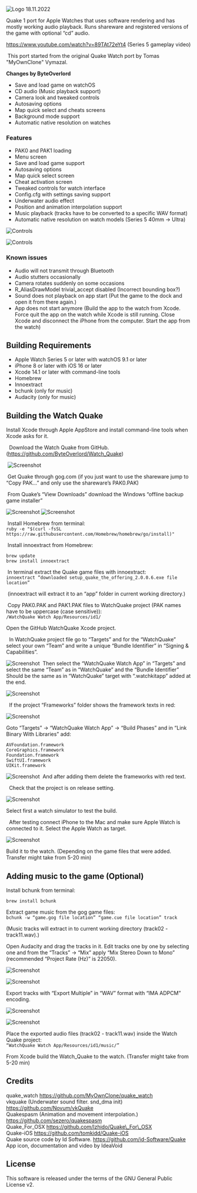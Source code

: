 ![Logo](https://github.com/ByteOverlord/Watch_Quake/raw/main/README_images/Watch_Quake_Logo_00.png)
18.11.2022

Quake 1 port for Apple Watches that uses software rendering and has mostly working audio playback. Runs shareware and registered versions of the game with optional “cd” audio.

<https://www.youtube.com/watch?v=89TAt72eYt4> (Series 5 gameplay video)

 This port started from the original Quake Watch port by Tomas "MyOwnClone" Vymazal.

**Changes by ByteOverlord**

* Save and load game on watchOS
* CD audio (Music playback support)
* Camera look and tweaked controls
* Autosaving options
* Map quick select and cheats screens
* Background mode support
* Automatic native resolution on watches  

### Features

* PAK0 and PAK1 loading
* Menu screen
* Save and load game support
* Autosaving options
* Map quick select screen
* Cheat activation screen
* Tweaked controls for watch interface
* Config.cfg with settings saving support
* Underwater audio effect
* Position and animation interpolation support
* Music playback (tracks have to be converted to a specific WAV format)
* Automatic native resolution on watch models (Series 5 40mm -> Ultra)

![Controls](https://github.com/ByteOverlord/Watch_Quake/raw/main/README_images/Menu_Controls.png)

![Controls](https://github.com/ByteOverlord/Watch_Quake/raw/main/README_images/In_Game_Controls.png)


### Known issues

* Audio will not transmit through Bluetooth
* Audio stutters occasionally
* Camera rotates suddenly on some occasions
* R_AliasDrawModel trivial_accept disabled (Incorrect bounding box?)
* Sound does not playback on app start (Put the game to the dock and open it from there again.)
* App does not start anymore (Build the app to the watch from Xcode. Force quit the app on the watch while Xcode is still running. Close Xcode and disconnect the iPhone from the computer. Start the app from the watch) 

## Building Requirements

* Apple Watch Series 5 or later with watchOS 9.1 or later
* iPhone 8 or later with iOS 16 or later
* Xcode 14.1 or later with command-line tools
* Homebrew
* Innoextract
* bchunk (only for music)
* Audacity (only for music)


## Building the Watch Quake


Install Xcode through Apple AppStore and install command-line tools when Xcode asks for it.

  Download the Watch Quake from GitHub. (<https://github.com/ByteOverlord/Watch_Quake>)

 ![Screenshot](https://github.com/ByteOverlord/Watch_Quake/raw/main/README_images/Game_Install_Guide_00.png)

 Get Quake through gog.com (if you just want to use the shareware jump to “Copy PAK...” and only use the shareware’s PAK0.PAK)

 From Quake’s “View Downloads” download the Windows “offline backup game installer”


![Screenshot](https://github.com/ByteOverlord/Watch_Quake/raw/main/README_images/Game_Install_Guide_01.png) ![Screenshot](https://github.com/ByteOverlord/Watch_Quake/raw/main/README_images/Game_Install_Guide_02.png)

 Install Homebrew from terminal:   
`ruby -e "$(curl -fsSL https://raw.githubusercontent.com/Homebrew/homebrew/go/install)"`
	
 Install innoextract from Homebrew:

```
brew update
brew install innoextract
```

 In terminal extract the Quake game files with innoextract:   
`innoextract “downloaded setup_quake_the_offering_2.0.0.6.exe file location”`

 (innoextract will extract it to an “app” folder in current working directory.) 

 Copy PAK0.PAK and PAK1.PAK files to WatchQuake project (PAK names have to be uppercase (case sensitive)):   
`/WatchQuake Watch App/Resources/id1/`


Open the GitHub WatchQuake Xcode project.

 
In WatchQuake project file go to “Targets” and for the “WatchQuake” select your own “Team” and write a unique “Bundle Identifier” in “Signing & Capabilities”.


![Screenshot](https://github.com/ByteOverlord/Watch_Quake/raw/main/README_images/Game_Install_Guide_03.png)
 Then select the “WatchQuake Watch App” in “Targets” and select the same “Team” as in “WatchQuake” and the “Bundle Identifier” Should be the same as in “WatchQuake” target with “.watchkitapp” added at the end.


![Screenshot](https://github.com/ByteOverlord/Watch_Quake/raw/main/README_images/Game_Install_Guide_04.png)

  If the project “Frameworks” folder shows the framework texts in red:


![Screenshot](https://github.com/ByteOverlord/Watch_Quake/raw/main/README_images/Game_Install_Guide_05A.png)
	
Goto “Targets” -> “WatchQuake Watch App” -> “Build Phases” and in “Link Binary With Libraries” add:

```
AVFoundation.framework
CoreGraphics.framework
Foundation.framework
SwiftUI.framework
UIKit.framework
```


![Screenshot](https://github.com/ByteOverlord/Watch_Quake/raw/main/README_images/Game_Install_Guide_05B.png)
 And after adding them delete the frameworks with red text.

  Check that the project is on release setting.


![Screenshot](https://github.com/ByteOverlord/Watch_Quake/raw/main/README_images/Game_Install_Guide_06.png)


Select first a watch simulator to test the build.

  After testing connect iPhone to the Mac and make sure Apple Watch is connected to it. Select the Apple Watch as target.


![Screenshot](https://github.com/ByteOverlord/Watch_Quake/raw/main/README_images/Game_Install_Guide_07.png)

Build it to the watch. (Depending on the game files that were added. Transfer might take from 5-20 min) 

## Adding music to the game (Optional)

Install bchunk from terminal:	

`brew install bchunk`


Extract game music from the gog game files:  
`bchunk -w “game.gog file location” “game.cue file location” track`


(Music tracks will extract in to current working directory (track02 - track11.wav).)


Open Audacity and drag the tracks in it. Edit tracks one by one by selecting one and from the “Tracks” -> “Mix” apply “Mix Stereo Down to Mono” (recommended “Project Rate (Hz)” is 22050).


![Screenshot](https://github.com/ByteOverlord/Watch_Quake/raw/main/README_images/Music_Install_Guide_00.png)

![Screenshot](https://github.com/ByteOverlord/Watch_Quake/raw/main/README_images/Music_Install_Guide_01.png)


Export tracks with “Export Multiple” in “WAV” format with “IMA ADPCM” encoding.


![Screenshot](https://github.com/ByteOverlord/Watch_Quake/raw/main/README_images/Music_Install_Guide_02.png)

![Screenshot](https://github.com/ByteOverlord/Watch_Quake/raw/main/README_images/Music_Install_Guide_03.png)


Place the exported audio files (track02 - track11.wav) inside the Watch Quake project:   
`“WatchQuake Watch App/Resources/id1/music/”`


From Xcode build the Watch_Quake to the watch. (Transfer might take from 5-20 min)

## Credits

quake\_watch <https://github.com/MyOwnClone/quake_watch>  
vkquake (Underwater sound filter. snd_dma init) <https://github.com/Novum/vkQuake>  
Quakespasm (Animation and movement interpolation.) <https://github.com/sezero/quakespasm>  
Quake\_For\_OSX <https://github.com/Izhido/Quake\_For\_OSX>  
Quake-iOS <https://github.com/tomkidd/Quake-iOS>  
Quake source code by Id Software. <https://github.com/id-Software/Quake>  
App icon, documentation and video by IdeaVoid


## License
This software is released under the terms of the GNU General Public License v2.
